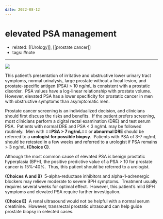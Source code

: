 ```yaml
---
date: 2022-08-12
---
```


# elevated PSA management

- related: [[Urology]], [[prostate cancer]]
- tags: #note
---

![](https://photos.thisispiggy.com/file/wikiFiles/20220812204717.png)

This patient’s presentation of irritative and obstructive lower urinary tract symptoms, normal urinalysis, large prostate without a focal lesion, and prostate-specific antigen (PSA) > 10 ng/mL is consistent with a prostatic disorder.  PSA values have a log-linear relationship with prostate volume.  However, elevated PSA has a lower specificity for prostatic cancer in men with obstructive symptoms than asymptomatic men.

Prostate cancer screening is an individualized decision, and clinicians should first discuss the risks and benefits.  If the patient prefers screening, most clinicians perform a digital rectal examination (DRE) and test serum PSA.  Patients with normal DRE and PSA < 3 ng/mL may be followed routinely.  Men with **==PSA > 7 ng/mL==** or **abnormal DRE** should be referred to a **urologist for possible biopsy**.  Patients with PSA of 3-7 ng/mL should be retested in a few weeks and referred to a urologist if PSA remains > 3 ng/mL **(Choice C)**.

Although the most common cause of elevated PSA is benign prostatic hyperplasia (BPH), the positive predictive value of a PSA > 10 for prostate cancer is 15%-40%.  Thus, this patient should be referred to a urologist.

**(Choices A and B)**  5-alpha-reductase inhibitors and alpha-1-adrenergic blockers may relieve moderate to severe BPH symptoms.  Treatment usually requires several weeks for optimal effect.  However, this patient’s mild BPH symptoms and elevated PSA require further investigation.

**(Choice E)**  A renal ultrasound would not be helpful with a normal serum creatinine.  However, transrectal prostatic ultrasound can help guide prostate biopsy in selected cases.
